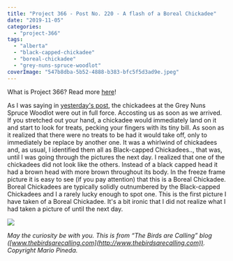 ```yaml
---
title: "Project 366 - Post No. 220 - A flash of a Boreal Chickadee"
date: "2019-11-05"
categories: 
  - "project-366"
tags: 
  - "alberta"
  - "black-capped-chickadee"
  - "boreal-chickadee"
  - "grey-nuns-spruce-woodlot"
coverImage: "547b8dba-5b52-4888-b383-bfc5f5d3ad9e.jpeg"
---
```


What is Project 366? Read more [here](https://thebirdsarecalling.com/2019/03/29/project-366/)!

As I was saying in [yesterday's post](https://thebirdsarecalling.com/2019/11/03/project-366-post-no-219-feed-us-please/), the chickadees at the Grey Nuns Spruce Woodlot were out in full force. Accosting us as soon as we arrived. If you stretched out your hand, a chickadee would immediately land on it and start to look for treats, pecking your fingers with its tiny bill. As soon as it realized that there were no treats to be had it would take off, only to immediately be replace by another one. It was a whirlwind of chickadees and, as usual, I identified them all as Black-capped Chickadees.., that was, until I was going through the pictures the next day. I realized that one of the chickadees did not look like the others. Instead of a black capped head it had a brown head with more brown throughout its body. In the freeze frame picture it is easy to see (if you pay attention) that this is a Boreal Chickadee. Boreal Chickadees are typically solidly outnumbered by the Black-capped Chickadees and I a rarely lucky enough to spot one. This is the first picture I have taken of a Boreal Chickadee. It's a bit ironic that I did not realize what I had taken a picture of until the next day.

![](https://thebirdsarecallingandimustgo.files.wordpress.com/2019/11/547b8dba-5b52-4888-b383-bfc5f5d3ad9e.jpeg?w=1024)

_May the curiosity be with you. This is from “The Birds are Calling” blog ([www.thebirdsarecalling.com](http://www.thebirdsarecalling.com)). Copyright Mario Pineda._
